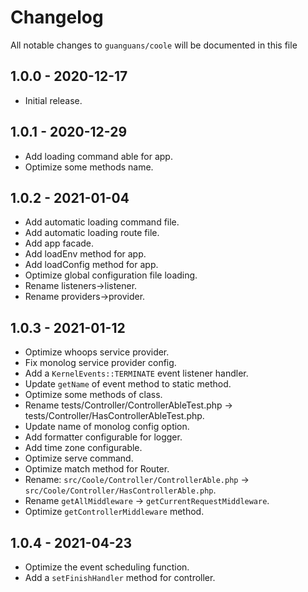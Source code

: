 # Changelog

All notable changes to `guanguans/coole` will be documented in this file

## 1.0.0 - 2020-12-17

* Initial release.

## 1.0.1 - 2020-12-29

* Add loading command able for app.
* Optimize some methods name.

## 1.0.2 - 2021-01-04

* Add automatic loading command file.
* Add automatic loading route file.
* Add app facade.
* Add loadEnv method for app.
* Add loadConfig method for app.
* Optimize global configuration file loading.
* Rename listeners->listener.
* Rename providers->provider.

## 1.0.3 - 2021-01-12

* Optimize whoops service provider.
* Fix monolog service provider config.
* Add a `KernelEvents::TERMINATE` event listener handler.
* Update `getName` of event method to static method.
* Optimize some methods of class.
* Rename tests/Controller/ControllerAbleTest.php -> tests/Controller/HasControllerAbleTest.php.
* Update name of monolog config option.
* Add formatter configurable for logger.
* Add time zone configurable.
* Optimize serve command.
* Optimize match method for Router.
* Rename: `src/Coole/Controller/ControllerAble.php` -> `src/Coole/Controller/HasControllerAble.php`.
* Rename `getAllMiddleware` -> `getCurrentRequestMiddleware`.
* Optimize `getControllerMiddleware` method.

## 1.0.4 - 2021-04-23

* Optimize the event scheduling function.
* Add a `setFinishHandler` method for controller.